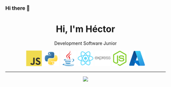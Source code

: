 ### Hi there 👋
<div id=header align="center">
    <h1>Hi, I'm Héctor</h1>
    <p>Development Software Junior</p>
</div>
<div id=skills align="center">
    <img width="50px" src="https://github.com/devicons/devicon/blob/master/icons/javascript/javascript-original.svg"/>
    <img width="50px" src="https://github.com/devicons/devicon/blob/master/icons/python/python-original.svg"/>
    <img width="50px" src="https://github.com/devicons/devicon/blob/master/icons/java/java-original.svg"/>
    <img width="50px" src="https://github.com/devicons/devicon/blob/master/icons/react/react-original.svg"/>
    <img width="50px" src="https://github.com/devicons/devicon/blob/master/icons/express/express-original-wordmark.svg"/>
    <img width="50px" src="https://github.com/devicons/devicon/blob/master/icons/nodejs/nodejs-original.svg"/>
    <img width="50px" src="https://github.com/devicons/devicon/blob/master/icons/azure/azure-original.svg"/>
</div>
<hr/>
<div id=footer align ="center">
    <a src="https://www.linkedin.com/in/hector-bustos-sanchez-lsca/">
        <img src="https://img.shields.io/badge/-Linkedin-blue"/>
    </a>
<div>

